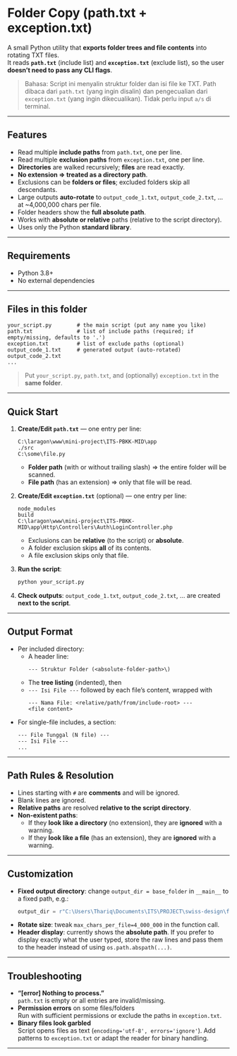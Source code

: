 # Folder Copy (path.txt + exception.txt)

A small Python utility that **exports folder trees and file contents** into rotating TXT files.  
It reads **`path.txt`** (include list) and **`exception.txt`** (exclude list), so the user **doesn’t need to pass any CLI flags**.

> Bahasa: Script ini menyalin struktur folder dan isi file ke TXT. Path dibaca dari `path.txt` (yang ingin disalin) dan pengecualian dari `exception.txt` (yang ingin dikecualikan). Tidak perlu input `a/s` di terminal.

---

## Features
- Read multiple **include paths** from `path.txt`, one per line.
- Read multiple **exclusion paths** from `exception.txt`, one per line.
- **Directories** are walked recursively; **files** are read exactly.
- **No extension ⇒ treated as a directory path**.
- Exclusions can be **folders or files**; excluded folders skip all descendants.
- Large outputs **auto-rotate** to `output_code_1.txt`, `output_code_2.txt`, … at ~4,000,000 chars per file.
- Folder headers show the **full absolute path**.
- Works with **absolute or relative** paths (relative to the script directory).
- Uses only the Python **standard library**.

---

## Requirements
- Python 3.8+
- No external dependencies

---

## Files in this folder
```
your_script.py        # the main script (put any name you like)
path.txt              # list of include paths (required; if empty/missing, defaults to '.')
exception.txt         # list of exclude paths (optional)
output_code_1.txt     # generated output (auto-rotated)
output_code_2.txt
...
```
> Put `your_script.py`, `path.txt`, and (optionally) `exception.txt` in the **same folder**.

---

## Quick Start
1. **Create/Edit `path.txt`** — one entry per line:
   ```
   C:\laragon\www\mini-project\ITS-PBKK-MID\app
   ./src
   C:\some\file.py
   ```
   - **Folder path** (with or without trailing slash) ⇒ the entire folder will be scanned.
   - **File path** (has an extension) ⇒ only that file will be read.

2. **Create/Edit `exception.txt`** (optional) — one entry per line:
   ```
   node_modules
   build
   C:\laragon\www\mini-project\ITS-PBKK-MID\app\Http\Controllers\Auth\LoginController.php
   ```
   - Exclusions can be **relative** (to the script) or **absolute**.
   - A folder exclusion skips **all** of its contents.
   - A file exclusion skips only that file.

3. **Run the script**:
   ```bash
   python your_script.py
   ```

4. **Check outputs**: `output_code_1.txt`, `output_code_2.txt`, … are created **next to the script**.

---

## Output Format
- Per included directory:
  - A header line:
    ```
    --- Struktur Folder (<absolute-folder-path>\)
    ```
  - The **tree listing** (indented), then
  - `--- Isi File ---` followed by each file’s content, wrapped with
    ```
    --- Nama File: <relative/path/from/include-root> ---
    <file content>
    ```
- For single-file includes, a section:
  ```
  --- File Tunggal (N file) ---
  --- Isi File ---
  ...
  ```

---

## Path Rules & Resolution
- Lines starting with `#` are **comments** and will be ignored.
- Blank lines are ignored.
- **Relative paths** are resolved **relative to the script directory**.
- **Non-existent paths**:
  - If they **look like a directory** (no extension), they are **ignored** with a warning.
  - If they **look like a file** (has an extension), they are **ignored** with a warning.

---

## Customization
- **Fixed output directory**: change `output_dir = base_folder` in `__main__` to a fixed path, e.g.:
  ```python
  output_dir = r"C:\Users\Thariq\Documents\ITS\PROJECT\swiss-design\folder_copy"
  ```
- **Rotate size**: tweak `max_chars_per_file=4_000_000` in the function call.
- **Header display**: currently shows the **absolute path**. If you prefer to display exactly what the user typed, store the raw lines and pass them to the header instead of using `os.path.abspath(...)`.

---

## Troubleshooting
- **“[error] Nothing to process.”**  
  `path.txt` is empty or all entries are invalid/missing.
- **Permission errors** on some files/folders  
  Run with sufficient permissions or exclude the paths in `exception.txt`.
- **Binary files look garbled**  
  Script opens files as text (`encoding='utf-8', errors='ignore'`). Add patterns to `exception.txt` or adapt the reader for binary handling.

---
